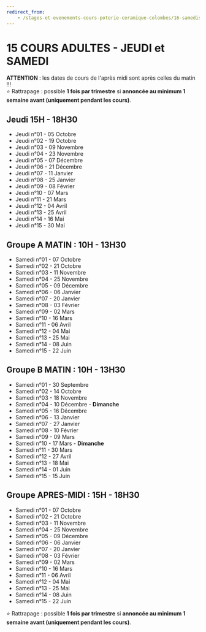 ```yaml
---
redirect_from:
    - /stages-et-evenements-cours-poterie-ceramique-colombes/16-samedis/
---
```

# 15 COURS ADULTES - JEUDI et SAMEDI  

**ATTENTION** : les dates de cours de l'après midi sont après celles du matin !!!  
⭐ Rattrapage : possible **1 fois par trimestre** si **annoncée au minimum 1 semaine avant (uniquement pendant les cours)**.    

## Jeudi 15H - 18H30  

- Jeudi n°01 - 05 Octobre  
- Jeudi n°02 - 19 Octobre  
- Jeudi n°03 - 09 Novembre  
- Jeudi n°04 - 23 Novembre   
- Jeudi n°05 - 07 Décembre   
- Jeudi n°06 - 21 Décembre  
- Jeudi n°07 - 11 Janvier
- Jeudi n°08 - 25 Janvier  
- Jeudi n°09 - 08 Février  
- Jeudi n°10 - 07 Mars  
- Jeudi n°11 - 21 Mars  
- Jeudi n°12 - 04 Avril  
- Jeudi n°13 - 25 Avril  
- Jeudi n°14 - 16 Mai  
- Jeudi n°15 - 30 Mai 
 

## Groupe A MATIN : 10H - 13H30  
- Samedi n°01 - 07 Octobre  
- Samedi n°02 - 21 Octobre  
- Samedi n°03 - 11 Novembre   
- Samedi n°04 - 25 Novembre  
- Samedi n°05 - 09 Décembre  
- Samedi n°06 - 06 Janvier   
- Samedi n°07 - 20 Janvier  
- Samedi n°08 - 03 Février  
- Samedi n°09 - 02 Mars  
- Samedi n°10 - 16 Mars  
- Samedi n°11 - 06 Avril  
- Samedi n°12 - 04 Mai  
- Samedi n°13 - 25 Mai  
- Samedi n°14 - 08 Juin  
- Samedi n°15 - 22 Juin  

  

## Groupe B MATIN : 10H - 13H30  

- Samedi n°01 - 30 Septembre   
- Samedi n°02 - 14 Octobre  
- Samedi n°03 - 18 Novembre  
- Samedi n°04 - 10 Décembre - **Dimanche**   
- Samedi n°05 - 16 Décembre  
- Samedi n°06 - 13 Janvier  
- Samedi n°07 - 27 Janvier  
- Samedi n°08 - 10 Février  
- Samedi n°09 - 09 Mars  
- Samedi n°10 - 17 Mars - **Dimanche**     
- Samedi n°11 - 30 Mars  
- Samedi n°12 - 27 Avril  
- Samedi n°13 - 18 Mai  
- Samedi n°14 - 01 Juin  
- Samedi n°15 - 15 Juin   
 


## Groupe APRES-MIDI : 15H - 18H30  

- Samedi n°01 - 07 Octobre  
- Samedi n°02 - 21 Octobre  
- Samedi n°03 - 11 Novembre   
- Samedi n°04 - 25 Novembre  
- Samedi n°05 - 09 Décembre  
- Samedi n°06 - 06 Janvier   
- Samedi n°07 - 20 Janvier  
- Samedi n°08 - 03 Février  
- Samedi n°09 - 02 Mars  
- Samedi n°10 - 16 Mars  
- Samedi n°11 - 06 Avril  
- Samedi n°12 - 04 Mai  
- Samedi n°13 - 25 Mai  
- Samedi n°14 - 08 Juin  
- Samedi n°15 - 22 Juin  

  
 
  
⭐ Rattrapage : possible **1 fois par trimestre** si **annoncée au minimum 1 semaine avant (uniquement pendant les cours)**.  

 
